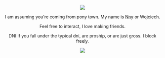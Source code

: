 <p align="center"> <img src="https://i.imgur.com/TgHTgN4.png"/>
<p align="center"> I am assuming you're coming from pony town. My name is <ins>Nny</ins> or Wojciech.
<p align="center"> Feel free to interact, I love making friends.
<p align="center"> DNI If you fall under the typical dni, are proship, or are just gross. I block freely.
<p align="center"> <img src="https://i.imgur.com/v8duv18.png"/>
